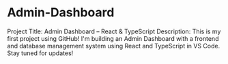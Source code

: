 # Admin-Dashboard
Project Title: Admin Dashboard – React &amp; TypeScript  Description: This is my first project using GitHub!  I'm building an Admin Dashboard with a frontend and database management system using React and TypeScript in VS Code. Stay tuned for updates! 
